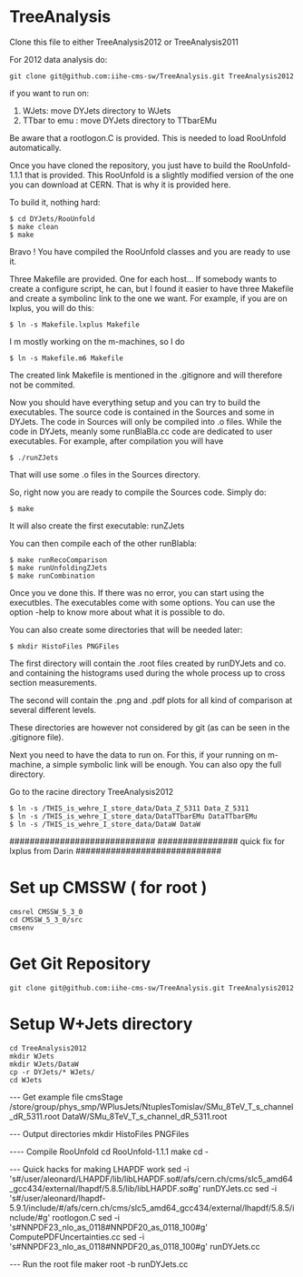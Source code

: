 TreeAnalysis
============

Clone this file to either TreeAnalysis2012 or TreeAnalysis2011

For 2012 data analysis do:

    git clone git@github.com:iihe-cms-sw/TreeAnalysis.git TreeAnalysis2012

if you want to run on:
  1. WJets: move DYJets directory to WJets
  2. TTbar to emu : move DYJets directory to TTbarEMu

Be aware that a rootlogon.C is provided. This is needed to load RooUnfold
automatically. 

Once you have cloned the repository, you just have to build the RooUnfold-1.1.1
that is provided. This RooUnfold is a slightly modified version of the one 
you can download at CERN. That is why it is provided here.

To build it, nothing hard:

    $ cd DYJets/RooUnfold
    $ make clean
    $ make 

Bravo ! You have compiled the RooUnfold classes and you are ready to use it.

Three Makefile are provided. One for each host... If somebody wants to create
a configure script, he can, but I found it easier to have three Makefile and 
create a symbolinc link to the one we want. For example, if you are on lxplus,
you will do this:

    $ ln -s Makefile.lxplus Makefile

I m mostly working on the m-machines, so I do

    $ ln -s Makefile.m6 Makefile

The created link Makefile is mentioned in the .gitignore and will therefore not
be commited.

Now you should have everything setup and you can try to build the executables.
The source code is contained in the Sources and some in DYJets. The code in
Sources will only be compiled into .o files. While the code in DYJets, meanly
some runBlaBla.cc code are dedicated to user executables. For example, after
compilation you will have

    $ ./runZJets

That will use some .o files in the Sources directory.


So, right now you are ready to compile the Sources code. Simply do:

    $ make

It will also create the first executable: runZJets

You can then compile each of the other runBlabla:

    $ make runRecoComparison
    $ make runUnfoldingZJets
    $ make runCombination

Once you ve done this. If there was no error, you can start using the executbles.
The executables come with some options. You can use the option -help to know more
about what it is possible to do.






You can also create some directories that will be needed later:

    $ mkdir HistoFiles PNGFiles

The first directory will contain the .root files created by runDYJets and co.
and containing the histograms used during the whole process up to cross section
measurements.

The second will contain the .png and .pdf plots for all kind of comparison at
several different levels.

These directories are however not considered by git (as can be seen in the .gitignore file).

Next you need to have the data to run on. For this, if your running on m-machine, 
a simple symbolic link will be enough. You can also opy the full directory.

Go to the racine directory TreeAnalysis2012
    
    $ ln -s /THIS_is_wehre_I_store_data/Data_Z_5311 Data_Z_5311
    $ ln -s /THIS_is_wehre_I_store_data/DataTTbarEMu DataTTbarEMu
    $ ln -s /THIS_is_wehre_I_store_data/DataW DataW

#############################
################  quick fix for lxplus from Darin
#############################

# Set up CMSSW ( for root ) 
    cmsrel CMSSW_5_3_0
    cd CMSSW_5_3_0/src
    cmsenv

# Get Git Repository
    git clone git@github.com:iihe-cms-sw/TreeAnalysis.git TreeAnalysis2012

# Setup W+Jets directory
    cd TreeAnalysis2012
    mkdir WJets
    mkdir WJets/DataW
    cp -r DYJets/* WJets/
    cd WJets

--- Get example file
    cmsStage /store/group/phys_smp/WPlusJets/NtuplesTomislav/SMu_8TeV_T_s_channel_dR_5311.root DataW/SMu_8TeV_T_s_channel_dR_5311.root

--- Output directories
    mkdir HistoFiles PNGFiles

---- Compile RooUnfold
    cd RooUnfold-1.1.1
    make
    cd -

--- Quick hacks for making LHAPDF work
    sed -i 's#/user/aleonard/LHAPDF/lib/libLHAPDF.so#/afs/cern.ch/cms/slc5_amd64_gcc434/external/lhapdf/5.8.5/lib/libLHAPDF.so#g' runDYJets.cc
    sed -i 's#/user/aleonard/lhapdf-5.9.1/include/#/afs/cern.ch/cms/slc5_amd64_gcc434/external/lhapdf/5.8.5/include/#g' rootlogon.C
    sed -i 's#NNPDF23_nlo_as_0118#NNPDF20_as_0118_100#g' ComputePDFUncertainties.cc
    sed -i 's#NNPDF23_nlo_as_0118#NNPDF20_as_0118_100#g' runDYJets.cc

--- Run the root file maker
    root -b runDYJets.cc

